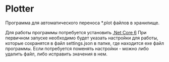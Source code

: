 # Plotter
Программа для автоматического переноса *.plot файлов в хранилище.

Для работы программы потребуется установить [.Net Core 6](https://dotnet.microsoft.com/en-us/download)
При первичном запуске необходимо будет указать настройки для работы, которые сохранятся в файл settings.json в папке, где находится exe файл программы. 
Если потребуется поменять настройки - можно либо удалить файл, либо исправить значения в нем.
